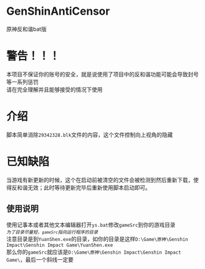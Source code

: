 # GenShinAntiCensor
原神反和谐bat版  

# 警告！！！
本项目不保证你的账号的安全，就是说使用了项目中的反和谐功能可能会导致封号等一系列惩罚  
请在完全理解并且能够接受的情况下使用  

# 介绍
脚本简单消除`29342328.blk`文件的内容，这个文件控制向上视角的隐藏  

# 已知缺陷
当游戏有新更新的时候，这个在启动前被清空的文件会被检测到然后重新下载，使得反和谐无效；此时等待更新完毕后重新使用脚本启动即可。

## 使用说明
使用记事本或者其他文本编辑器打开`ys.bat`修改`gameSrc`到你的游戏目录  
<small>*为了目录尽量短，`gameSrc`指向运行程序的目录*</small>  
注意目录是到`YuanShen.exe`的目录，如你的目录是这样`D:\Game\原神\Genshin Impact\Genshin Impact Game\YuanShen.exe`  
那么你的`gameSrc`就应该是`D:\Game\原神\Genshin Impact\Genshin Impact Game\`，最后一个斜线一定要  


